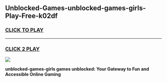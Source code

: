 
## Unblocked-Games-unblocked-games-girls-Play-Free-k02df
<h3>
<a href="https://premium76.site?title=unblocked-games-girls&ref=18A">CLICK TO PLAY</a></h3>
<hr>

<h3>
<a href="https://premium76.site?title=unblocked-games-girls&ref=18A">CLICK 2 PLAY</a>
  
</h3>

<a href="https://premium76.site?title=unblocked-games-girls&ref=18A"><img src="https://clearcache.store/games.png"></a>


**unblocked-games-girls games unblocked: Your Gateway to Fun and Accessible Online Gaming**

